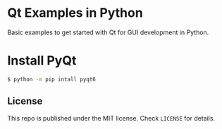 # Qt Examples in Python

Basic examples to get started with Qt for GUI development in Python.

# Install PyQt

```sh
$ python -m pip intall pyqt6
```

## License

This repo is published under the MIT license. Check `LICENSE` for details.